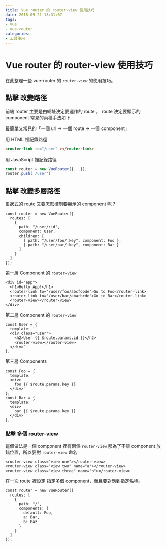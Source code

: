 ```yaml
---
title: Vue router 的 router-view 使用技巧
date: 2018-09-21 13:31:07
tags:
- vue
- vue-router
categories:
- 工具使用
---
```


# Vue router 的 router-view 使用技巧

在此整理一些 vue-router 的 `router-view` 的使用技巧。

## 點擊 改變路徑

前端 router 主要是由網址決定要運作的 route ， route 決定要顯示的 component
常見的兩種手法如下

最簡單又常見的「一個 url → 一個 route → 一個 component」

用 HTML 裡記錄路徑

```html
<router-link to="/user" ></router-link>
```

用 JavaScript 裡記錄路徑

```javascript
const router = new VueRouter({...});
router.push('/user')
```

## 點擊 改變多層路徑

巢狀式的 route 又要怎麼控制要顯示的 component 呢？

```javascript=
const router = new VueRouter({
  routes: [
    {
      path: "/user/:id",
      component: User,
      children: [
        { path: "/user/foo/:key", component: Foo },
        { path: "/user/bar/:key", component: Bar }
      ]
    }
  ]
});
```

第一層 Component 的 `router-view`

```html=
<div id="app">
  <h1>Hello App!</h1>
  <router-link to="/user/foo/abcfoode">Go to Foo</router-link>
  <router-link to="/user/bar/abarbcde">Go to Bar</router-link>
  <router-view></router-view>
</div>
```

第二層 Component 的 `router-view`

```javascript=
const User = {
  template: `
  <div class="user">
    <h2>User {{ $route.params.id }}</h2>
    <router-view></router-view>
  </div>`
};
```

第三層 Components

```javascript=
const Foo = {
  template: `
  <div>
    foo {{ $route.params.key }}
  </div>`
};
const Bar = {
  template: `
  <div>
    bar {{ $route.params.key }}
  </div>`
};
```

### 點擊 多個 router-view

這個做法是一個 component 裡有兩個 `router-view` 那為了不讓 component 放錯位置，所以要對 `router-view` 命名

```html=
<router-view class="view one"></router-view>
<router-view class="view two" name="a"></router-view>
<router-view class="view three" name="b"></router-view>
```

在一次 route 裡設定 指定多個 component，而且要對應到指定名稱。

```javascript=
const router = new VueRouter({
  routes: [
    {
      path: "/",
      components: {
        default: Foo,
        a: Bar,
        b: Baz
      }
    }
  ]
});
```
